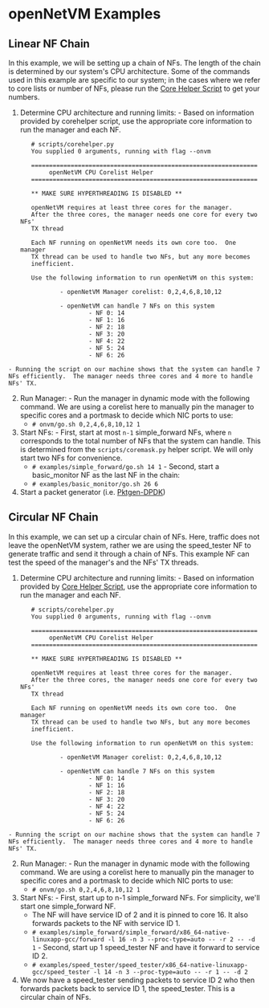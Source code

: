 openNetVM Examples
==

Linear NF Chain
--
In this example, we will be setting up a chain of NFs.  The length of the chain is determined by our system's CPU architecture.  Some of the commands used in this example are specific to our system; in the cases where we refer to core lists or number of NFs, please run the [Core Helper Script][cores] to get your numbers.

  1. Determine CPU architecture and running limits:
    - Based on information provided by corehelper script, use the appropriate core information to run the manager and each NF.

            # scripts/corehelper.py
            You supplied 0 arguments, running with flag --onvm

            ===============================================================
                 openNetVM CPU Corelist Helper
            ===============================================================

            ** MAKE SURE HYPERTHREADING IS DISABLED **

            openNetVM requires at least three cores for the manager.
            After the three cores, the manager needs one core for every two NFs'
            TX thread

            Each NF running on openNetVM needs its own core too.  One manager
            TX thread can be used to handle two NFs, but any more becomes
            inefficient.

            Use the following information to run openNetVM on this system:

                    - openNetVM Manager corelist: 0,2,4,6,8,10,12

                    - openNetVM can handle 7 NFs on this system
                            - NF 0: 14
                            - NF 1: 16
                            - NF 2: 18
                            - NF 3: 20
                            - NF 4: 22
                            - NF 5: 24
                            - NF 6: 26

    - Running the script on our machine shows that the system can handle 7 NFs efficiently.  The manager needs three cores and 4 more to handle NFs' TX.
  2. Run Manager:
    - Run the manager in dynamic mode with the following command.  We are using a corelist here to manually pin the manager to specific cores and a portmask to decide which NIC ports to use:
      - `# onvm/go.sh 0,2,4,6,8,10,12 1`
  3. Start NFs:
    - First, start at most `n-1` simple_forward NFs, where `n` corresponds to the total number of NFs that the system can handle.  This is determined from the `scripts/coremask.py` helper script.  We will only start two NFs for convenience.
      - `# examples/simple_forward/go.sh 14 1`
    - Second, start a basic_monitor NF as the last NF in the chain:
      - `# examples/basic_monitor/go.sh 26 6`
  4. Start a packet generator (i.e. [Pktgen-DPDK][pktgen])

Circular NF Chain
--
In this example, we can set up a circular chain of NFs.  Here, traffic does not leave the openNetVM system, rather we are using the speed_tester NF to generate traffic and send it through a chain of NFs.  This example NF can test the speed of the manager's and the NFs' TX threads.

  1. Determine CPU architecture and running limits:
    - Based on information provided by [Core Helper Script][cores], use the appropriate core information to run the manager and each NF.

            # scripts/corehelper.py
            You supplied 0 arguments, running with flag --onvm

            ===============================================================
                 openNetVM CPU Corelist Helper
            ===============================================================

            ** MAKE SURE HYPERTHREADING IS DISABLED **

            openNetVM requires at least three cores for the manager.
            After the three cores, the manager needs one core for every two NFs'
            TX thread

            Each NF running on openNetVM needs its own core too.  One manager
            TX thread can be used to handle two NFs, but any more becomes
            inefficient.

            Use the following information to run openNetVM on this system:

                    - openNetVM Manager corelist: 0,2,4,6,8,10,12

                    - openNetVM can handle 7 NFs on this system
                            - NF 0: 14
                            - NF 1: 16
                            - NF 2: 18
                            - NF 3: 20
                            - NF 4: 22
                            - NF 5: 24
                            - NF 6: 26

    - Running the script on our machine shows that the system can handle 7 NFs efficiently.  The manager needs three cores and 4 more to handle NFs' TX.
  2. Run Manager:
    - Run the manager in dynamic mode with the following command.  We are using a corelist here to manually pin the manager to specific cores and a portmask to decide which NIC ports to use:
      - `# onvm/go.sh 0,2,4,6,8,10,12 1`
  3. Start NFs:
    - First, start up to n-1 simple_forward NFs.  For simplicity, we'll start one simple_forward NF.
      - The NF will have service ID of 2 and it is pinned to core 16.  It also forwards packets to the NF with service ID 1.
      - `# examples/simple_forward/simple_forward/x86_64-native-linuxapp-gcc/forward -l 16 -n 3 --proc-type=auto -- -r 2 -- -d 1`
    - Second, start up 1 speed_tester NF and have it forward to service ID 2.
      - `# examples/speed_tester/speed_tester/x86_64-native-linuxapp-gcc/speed_tester -l 14 -n 3 --proc-type=auto -- -r 1 -- -d 2`
  4. We now have a speed_tester sending packets to service ID 2 who then forwards packets back to service ID 1, the speed_tester.  This is a circular chain of NFs.


[cores]: ../scripts/corehelper.py
[pktgen]: https://github.com/pktgen/Pktgen-DPDK
